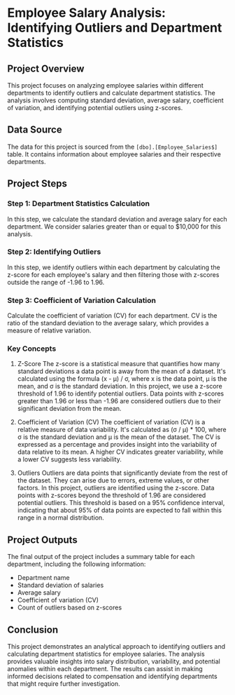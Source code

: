 # Employee Salary Analysis: Identifying Outliers and Department Statistics

## Project Overview

This project focuses on analyzing employee salaries within different departments to identify outliers and calculate department statistics. The analysis involves computing standard deviation, average salary, coefficient of variation, and identifying potential outliers using z-scores.

## Data Source

The data for this project is sourced from the `[dbo].[Employee_Salaries$]` table. It contains information about employee salaries and their respective departments.

## Project Steps

### Step 1: Department Statistics Calculation

In this step, we calculate the standard deviation and average salary for each department. We consider salaries greater than or equal to $10,000 for this analysis.

### Step 2: Identifying Outliers

In this step, we identify outliers within each department by calculating the z-score for each employee's salary and then filtering those with z-scores outside the range of -1.96 to 1.96.

### Step 3: Coefficient of Variation Calculation

Calculate the coefficient of variation (CV) for each department. CV is the ratio of the standard deviation to the average salary, which provides a measure of relative variation.

### Key Concepts
1. Z-Score
The z-score is a statistical measure that quantifies how many standard deviations a data point is away from the mean of a dataset. It's calculated using the formula (x - μ) / σ, where x is the data point, μ is the mean, and σ is the standard deviation. In this project, we use a z-score threshold of 1.96 to identify potential outliers. Data points with z-scores greater than 1.96 or less than -1.96 are considered outliers due to their significant deviation from the mean.

2. Coefficient of Variation (CV)
The coefficient of variation (CV) is a relative measure of data variability. It's calculated as (σ / μ) * 100, where σ is the standard deviation and μ is the mean of the dataset. The CV is expressed as a percentage and provides insight into the variability of data relative to its mean. A higher CV indicates greater variability, while a lower CV suggests less variability.

3. Outliers
Outliers are data points that significantly deviate from the rest of the dataset. They can arise due to errors, extreme values, or other factors. In this project, outliers are identified using the z-score. Data points with z-scores beyond the threshold of 1.96 are considered potential outliers. This threshold is based on a 95% confidence interval, indicating that about 95% of data points are expected to fall within this range in a normal distribution.

## Project Outputs

The final output of the project includes a summary table for each department, including the following information:

- Department name
- Standard deviation of salaries
- Average salary
- Coefficient of variation (CV)
- Count of outliers based on z-scores

## Conclusion

This project demonstrates an analytical approach to identifying outliers and calculating department statistics for employee salaries. The analysis provides valuable insights into salary distribution, variability, and potential anomalies within each department. The results can assist in making informed decisions related to compensation and identifying departments that might require further investigation.
